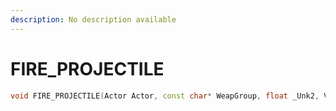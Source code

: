 ```yaml
---
description: No description available 
---
```


# FIRE_PROJECTILE

```cpp
void FIRE_PROJECTILE(Actor Actor, const char* WeapGroup, float _Unk2, Vector3* Origin, Vector3* Target);
```